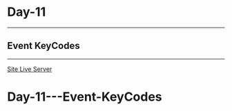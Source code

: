 # Day-11

---

## Event KeyCodes

---

[Site Live Server](https://krantos-dev.github.io/Day-4---Event-KeyCodes/)
# Day-11---Event-KeyCodes
